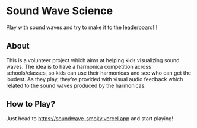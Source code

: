 # Sound Wave Science

Play with sound waves and try to make it to the leaderboard!!!

## About

This is a volunteer project which aims at helping kids visualizing sound waves.
The idea is to have a harmonica competition across schools/classes, so kids can use their harmonicas and see who can get the loudest.
As they play, they're provided with visual audio feedback which related to the sound waves produced by the harmonicas.

## How to Play?

Just head to https://soundwave-smoky.vercel.app and start playing!
